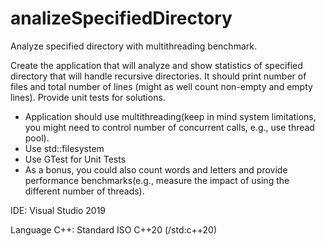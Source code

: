 # analizeSpecifiedDirectory
Analyze specified directory with multithreading benchmark.

Create the application that will analyze and show statistics of specified directory that will handle recursive directories.
It should print number of files and total number of lines (might as well count non-empty and empty lines).
Provide unit tests for solutions.
- Application should use multithreading(keep in mind system limitations, you might need to control number of concurrent calls, e.g., use thread pool).
- Use std::filesystem
- Use GTest for Unit Tests
- As a bonus, you could also count words and letters and provide performance benchmarks(e.g., measure the impact of using the different number of threads).


IDE: Visual Studio 2019

Language C++: Standard ISO C++20 (/std:c++20)
